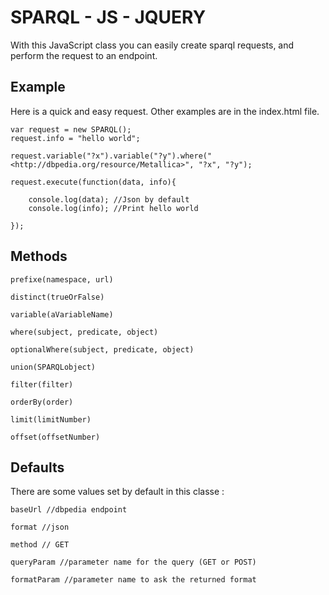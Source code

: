 # SPARQL - JS - JQUERY

With this JavaScript class you can easily create sparql requests, and perform the request to an endpoint.

## Example

Here is a quick and easy request. Other examples are in the index.html file.

	var request = new SPARQL();
	request.info = "hello world";

	request.variable("?x").variable("?y").where("<http://dbpedia.org/resource/Metallica>", "?x", "?y");
			
	request.execute(function(data, info){
		
		console.log(data); //Json by default
		console.log(info); //Print hello world
		
	});

## Methods

	prefixe(namespace, url)

	distinct(trueOrFalse)

	variable(aVariableName)

	where(subject, predicate, object)

	optionalWhere(subject, predicate, object)

	union(SPARQLobject)

	filter(filter)

	orderBy(order)

	limit(limitNumber)

	offset(offsetNumber)

## Defaults

There are some values set by default in this classe :

	baseUrl //dbpedia endpoint

	format //json

	method // GET

	queryParam //parameter name for the query (GET or POST)

	formatParam //parameter name to ask the returned format